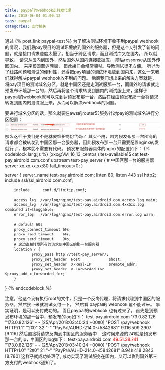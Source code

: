 ```yaml
---
title: paypal的webhook走转发代理
date: 2018-06-04 01:00:12
tags: paypal
categories: 支付相关
---
```

通过 {% post_link paypal-test %} 为了解决测试环境下收不到paypal webhook的情况，我们将pay项目的测试环境放到国外的服务器，但是这个又引发了新的问题，就是接口请求速度太慢了。相当于跨区请求，而且测试库又在国内， 所以就导致， 请求从国内到国外，然后国外从国内连接数据库， 随后response从国外传回国内。 来来回回至少两趟， 因此接口会经常超时。导致测试很不方便。
所以为了线路问题和测试的便利性，还得把pay项目的测试环境放到国内来，这么一来我们就得解决paypal webhook收不到的问题。
后面我们想出来的解决方案就是，将pay项目的测试域名分区，就是中国区还是走测试服那一台，而国外的请求就走预发布环境那一台的，然后再将这个请求转发到国内的测试服上来，这样子paypal的webhook就可以先到达预发布那一台，然后在经由预发布那一台将请求转发到国内的测试服上来，从而可以解决webhook的问题。
<!--more-->
要进行域名分区的话，那么就要在aws的router53服务针对pay的测试域名进行分区配置：
![1](paypal-back/1.png)
那么这样子我们是不是就要维护两份代码？
其实不用，因为预发布那一台所有的请求都会被转发到中国区那一台服务器，因此预发布那一台只需要配置nginx转发就行了，根本就不需要有代码。
预发布服务器具体的nginx的配置如下：
{% codeblock lang:js %}
[xxx@VM_16_13_centos sites-available]$ cat test-pay.airdroid.com.conf
upstream test-pay_server {
        # 中国区那一台的服务器
        server xx.xx.xx.xx:80 fail_timeout=0;
}

server {
        server_name  test-pay.airdroid.com;
        listen       80;
        listen       443 ssl http2;
        include      ssl/ssl_airdroid.com.conf;

        include      conf.d/limitip.conf;

        access_log  /var/log/nginx/test-pay.airdroid.com.access.log main;
        access_log  /var/log/nginx/test-pay.airdroid.com.4xx5xx.log combined if=$loggable;
        error_log   /var/log/nginx/test-pay.airdroid.com.error.log warn;

        # default 60s
        proxy_connect_timeout 60s;
        proxy_read_timeout    60s;
        proxy_send_timeout    90s;
        # 这边直接转发所有的请求到中国区的那一台服务器
        location / {
                proxy_pass http://test-pay_server/;
                proxy_set_header  Host             $host;
                proxy_set_header  X-Real-IP        $remote_addr;
                proxy_set_header  X-Forwarded-For  $proxy_add_x_forwarded_for;
        }
}
{% endcodeblock %}

注意，他这个没有执行root的文件，只是一个反向代理，将请求代理到中国区的服务器，然后接下来就测试支付一下， 然后看 paypal的 webhook 能不能过来。
事实证明，是可以支付成功的。 而且paypal的webhook 也有过来了。
首先是到预发布环境的那一台中，预发布的log如下：
test-pay.airdroid.com 173.0.82.126 "173.0.82.126" - - [25/Apr/2018:03:40:24 +0000] "POST /pay/webhook HTTP/1.1" "200" 32 "-" "PayPal/AUHD-214.0-45842681" 9.116 509 2907 [9.116]
然后直接将请求反向到中国区的服务器中： 这时候来源的241就是预发布那一台的ip，中国区的log如下：
test-pay.airdroid.com <font color=red>49.51.38.241</font> "173.0.82.126" - - [25/Apr/2018:03:40:24 +0000] "POST /pay/webhook HTTP/1.0" "200" 21 "-" "PayPal/AUHD-214.0-45842681" 8.948 418 2843 [8.780]
这样子就成功处理了, 成功实现了测试服务在国内，又可以收到国外第三方支付的webhook通知了。